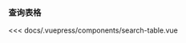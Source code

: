 ### 查询表格
<ClientOnly>
<search-table></search-table>
</ClientOnly>

<<< docs/.vuepress/components/search-table.vue
